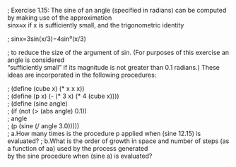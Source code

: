 ; Exercise 1.15: The sine of an angle (specified in radians) can be computed by making use of the approximation</br> sinx≈x if x is sufficiently small, and the trigonometric identity

; sinx=3sin(x/3)−4sin³(x/3)

; to reduce the size of the argument of sin. (For purposes of this exercise an angle is considered</br> “sufficiently small” if its magnitude is not greater than 0.1 radians.) These ideas are incorporated in the following procedures:

; (define (cube x) (* x x x)) </br>
; (define (p x) (- (* 3 x) (* 4 (cube x)))) </br>
; (define (sine angle) </br>
;    (if (not (> (abs angle) 0.1)) </br>
;        angle </br>
;        (p (sine (/ angle 3.0))))) </br>
; a.How many times is the procedure p applied when (sine 12.15) is evaluated?
; b.What is the order of growth in space and number of steps (as a function of aa) used by the process generated</br> by the sine procedure when (sine a) is evaluated?

